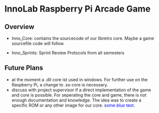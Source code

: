 # InnoLab Raspberry Pi Arcade Game

## Overview

- Inno_Core:
	contains the sourcecode of our libretro core. Maybe a game sourcefile code will follow.

- Inno_Sprints: 
	Sprint Review Protocols from all semesters

## Future Plans
- at the moment a .dll core ist used in windows. For further use on the Raspberry Pi, a change to .so core is necessary.
- discuss with project supervisor if a direct implementation of the game and core is possible. For seperating the core and game, there is not enough documentation and knowledge. The idea was to create a specific ROM or any other image for our core. 
<span style="color:blue">some *blue* text</span>.
